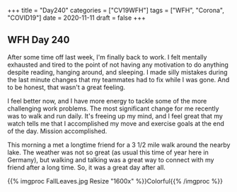 +++
title = "Day240"
categories = ["CV19WFH"]
tags = ["WFH", "Corona", "COVID19"]
date = 2020-11-11
draft = false
+++

## WFH Day 240

After some time off last week, I'm finally back to work. I felt mentally exhausted and tired to the point of not having any motivation to do anything despite reading, hanging around, and sleeping. I made silly mistakes during the last minute changes that my teammates had to fix while I was gone. And to be honest, that wasn't a great feeling.

I feel better now, and I have more energy to tackle some of the more challenging work problems.
The most significant change for me recently was to walk and run daily. It's freeing up my mind, and I feel great that my watch tells me that I accomplished my move and exercise goals at the end of the day. Mission accomplished.

This morning a met a longtime friend for a 3 1/2 mile walk around the nearby lake. The weather was not so great (as usual this time of year here in Germany), but walking and talking was a great way to connect with my friend after a long time. So, it was a great day after all.

{{% imgproc FallLeaves.jpg Resize "1600x" %}}Colorful{{% /imgproc %}}
